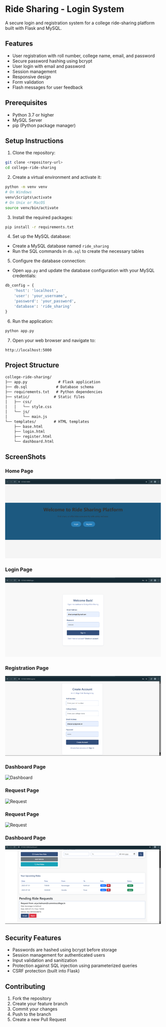 # Ride Sharing - Login System

A secure login and registration system for a college ride-sharing platform built with Flask and MySQL.

## Features

- User registration with roll number, college name, email, and password
- Secure password hashing using bcrypt
- User login with email and password
- Session management
- Responsive design
- Form validation
- Flash messages for user feedback

## Prerequisites

- Python 3.7 or higher
- MySQL Server
- pip (Python package manager)

## Setup Instructions

1. Clone the repository:
```bash
git clone <repository-url>
cd college-ride-sharing
```

2. Create a virtual environment and activate it:
```bash
python -m venv venv
# On Windows
venv\Scripts\activate
# On Unix or MacOS
source venv/bin/activate
```

3. Install the required packages:
```bash
pip install -r requirements.txt
```

4. Set up the MySQL database:
- Create a MySQL database named `ride_sharing`
- Run the SQL commands in `db.sql` to create the necessary tables

5. Configure the database connection:
- Open `app.py` and update the database configuration with your MySQL credentials:
```python
db_config = {
    'host': 'localhost',
    'user': 'your_username',
    'password': 'your_password',
    'database': 'ride_sharing'
}
```

6. Run the application:
```bash
python app.py
```

7. Open your web browser and navigate to:
```
http://localhost:5000
```

## Project Structure

```
college-ride-sharing/
├── app.py              # Flask application
├── db.sql             # Database schema
├── requirements.txt   # Python dependencies
├── static/           # Static files
│   ├── css/
│   │   └── style.css
│   └── js/
│       └── main.js
└── templates/        # HTML templates
    ├── base.html
    ├── login.html
    ├── register.html
    └── dashboard.html
```

## ScreenShots

###  Home Page
![Home Page](screenshots/Intro.png)

###  Login Page
![Login Page](screenshots/Login.png)

###  Registration Page
![Registration Page](screenshots/Register.png)

### Dashboard Page
![Dashboard](screenshots/DasBoard.png)

### Request Page
![Request](screenshots/Reqest_.png)

###  Request Page
![Request](screenshots/Request.png)

###  Dashboard Page
![Dashboard](screenshots/pending_request.png)


## Security Features

- Passwords are hashed using bcrypt before storage
- Session management for authenticated users
- Input validation and sanitization
- Protection against SQL injection using parameterized queries
- CSRF protection (built into Flask)

## Contributing

1. Fork the repository
2. Create your feature branch
3. Commit your changes
4. Push to the branch
5. Create a new Pull Request
